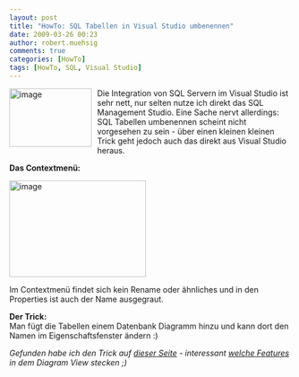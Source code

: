 ```yaml
---
layout: post
title: "HowTo: SQL Tabellen in Visual Studio umbenennen"
date: 2009-03-26 00:23
author: robert.muehsig
comments: true
categories: [HowTo]
tags: [HowTo, SQL, Visual Studio]
---
```

<p><a href="{{BASE_PATH}}/assets/wp-images/image693.png"><img style="border-right: 0px; border-top: 0px; margin: 0px 10px 0px 0px; border-left: 0px; border-bottom: 0px" height="104" alt="image" src="{{BASE_PATH}}/assets/wp-images/image-thumb671.png" width="147" align="left" border="0" /></a>Die Integration von SQL Servern im Visual Studio ist sehr nett, nur selten nutze ich direkt das SQL Management Studio. Eine Sache nervt allerdings: SQL Tabellen umbenennen scheint nicht vorgesehen zu sein - &#252;ber einen kleinen kleinen Trick geht jedoch auch das direkt aus Visual Studio heraus.</p> 
<!--more-->
  <p><strong>Das Contextmen&#252;:</strong></p>  <p><a href="{{BASE_PATH}}/assets/wp-images/image694.png"><img style="border-right: 0px; border-top: 0px; border-left: 0px; border-bottom: 0px" height="172" alt="image" src="{{BASE_PATH}}/assets/wp-images/image-thumb672.png" width="244" border="0" /></a> </p>  <p>Im Contextmen&#252; findet sich kein Rename oder &#228;hnliches und in den Properties ist auch der Name ausgegraut.</p>  <p><strong>Der Trick:</strong>    <br />Man f&#252;gt die Tabellen einem Datenbank Diagramm hinzu und kann dort den Namen im Eigenschaftsfenster &#228;ndern :)</p>  <p><em>Gefunden habe ich den Trick auf </em><a href="http://www.bbits.co.uk/blog/archive/2006/03/15/7660.aspx"><em>dieser Seite</em></a><em> - interessant </em><a href="http://code-inside.de/blog/2009/02/18/howto-sql-tabellen-beziehungen-erstellen-per-dragndrop/"><em>welche Features</em></a><em> in dem Diagram View stecken ;)</em></p>
